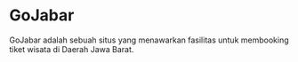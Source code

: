 # GoJabar
GoJabar adalah sebuah situs yang menawarkan fasilitas untuk membooking tiket wisata di Daerah Jawa Barat. 
